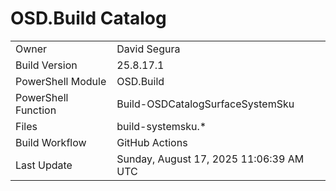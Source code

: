 ﻿# OSD.Build Catalog

| | |
|-|-|
| Owner | David Segura |
| Build Version | 25.8.17.1 |
| PowerShell Module | OSD.Build |
| PowerShell Function | Build-OSDCatalogSurfaceSystemSku |
| Files | build-systemsku.* |
| Build Workflow | GitHub Actions |
| Last Update | Sunday, August 17, 2025 11:06:39 AM UTC |
